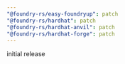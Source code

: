```yaml
---
"@foundry-rs/easy-foundryup": patch
"@foundry-rs/hardhat": patch
"@foundry-rs/hardhat-anvil": patch
"@foundry-rs/hardhat-forge": patch
---
```


initial release
